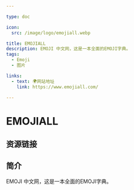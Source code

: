 ```yaml
---

type: doc

icon:
  src: /image/logo/emojiall.webp

title: EMOJIALL
description: EMOJI 中文网，这是一本全面的EMOJI字典。
tags:
  - Emoji
  - 图片

links:
  - text: 🌍网站地址
    link: https://www.emojiall.com/

---
```


<ShowLogo />

# EMOJIALL

<ShowTags />

<ShowBreadcrumb />

## 资源链接

<ShowLinks />

## 简介

EMOJI 中文网，这是一本全面的EMOJI字典。

